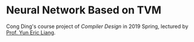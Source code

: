 #  Neural Network Based on TVM
Cong Ding's course project of *Compiler Design* in 2019 Spring, lectured by [Prof. Yun Eric Liang](http://ceca.pku.edu.cn/people/faculty/ly/index.htm).
